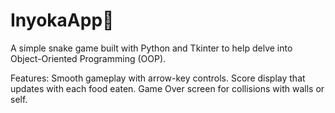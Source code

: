 # InyokaApp🐍
A simple snake game built with Python and Tkinter to help delve into Object-Oriented Programming (OOP).

Features:
Smooth gameplay with arrow-key controls.
Score display that updates with each food eaten.
Game Over screen for collisions with walls or self.


